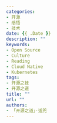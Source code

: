 ```yaml
---
categories:
- 开源
- 感悟
- 技术
date: {{ .Date }}
description: ""
keywords:
- Open Source
- Culture
- Reading
- Cloud Native
- Kubernetes
tags:
- 开源之技
- 开源之道
title: ""
url: ""
authors:
- 「开源之道」·适兕
---
```

